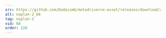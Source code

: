 ```yaml
---
src: https://github.com/Dadaism6/metadriverse-asset/releases/download/assetsv1.0.2/nuplan-2_66.mp4
alt: nuplan-2_66
tag: nuplan-2
vid: 66
order: 228
---
```

